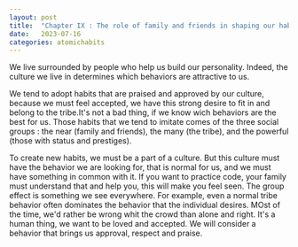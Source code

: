 ```yaml
---
layout: post
title:  "Chapter IX : The role of family and friends in shaping our habits"
date:   2023-07-16
categories: atomichabits
---
```

We live surrounded by people who help us build our personality. Indeed, the culture we live in determines which behaviors are attractive to us.

We tend to adopt habits that are praised and approved by our culture, because we must feel accepted, we have this strong desire to fit in and belong to the tribe.It's not a bad thing, if we know wich behaviors are the best for us. Those habits that we tend to imitate comes of the three social groups : the near (family and friends), the many (the tribe), and the powerful (those with status and prestiges).

To create new habits, we must be a part of a culture. But this culture must have the behavior we are looking for, that is normal for us, and we must have something in common with it. If you want to practice code, your family must understand that and help you, this will make you feel seen. The group effect is something we see everywhere. For example, even a normal tribe behavior often dominates the behavior that the individual desires. MOst of the time, we'd rather be wrong whit the crowd than alone and right. It's a human thing, we want to be loved and accepted. We will consider a behavior that brings us approval, respect and praise.
